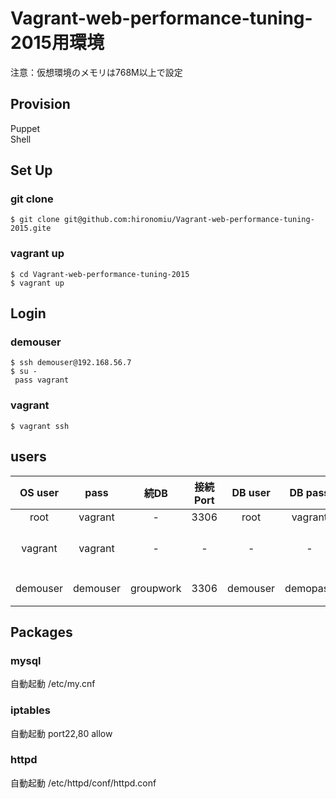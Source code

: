 Vagrant-web-performance-tuning-2015用環境
===================================

注意：仮想環境のメモリは768M以上で設定

## Provision 
Puppet  
Shell

## Set Up
### git clone
```
$ git clone git@github.com:hironomiu/Vagrant-web-performance-tuning-2015.gite
```
### vagrant up
```
$ cd Vagrant-web-performance-tuning-2015 
$ vagrant up  
```
## Login
### demouser
```
$ ssh demouser@192.168.56.7
$ su -
 pass vagrant
```
### vagrant
```
$ vagrant ssh
```
## users

| OS user | pass | 続DB | 接続Port |  DB user |  DB pass | 用途 |
|:-----------:|:------------:|:------------:|:------------:|:------------:|:------------:|:------------:|
| root | vagrant | - | 3306 |  root | vagrant | root |
| vagrant | vagrant | - | - | - | - | vagrant用ユーザ |
| demouser | demouser | groupwork | 3306 | demouser | demopass | 検証用ユーザ |

## Packages   
### mysql
自動起動
/etc/my.cnf  
### iptables
自動起動
port22,80 allow
### httpd
自動起動
/etc/httpd/conf/httpd.conf

